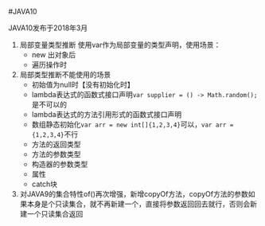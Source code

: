 #JAVA10

JAVA10发布于2018年3月

1. 局部变量类型推断
    使用var作为局部变量的类型声明，使用场景：  
    * new 出对象后
    * 遍历操作时  
2. 局部类型推断不能使用的场景
    * 初始值为null时【没有初始化时】
    * lambda表达式的函数式接口声明```var supplier = () -> Math.random();```是不可以的
    * lambda表达式的方法引用形式的函数式接口声明
    * 数组静态初始化```var arr = new int[]{1,2,3,4}```可以，```var arr = {1,2,3,4}```不行
    * 方法的返回类型
    * 方法的参数类型
    * 构造器的参数类型
    * 属性
    * catch块
3. 对JAVA9的集合特性of()再次增强，新增copyOf方法，copyOf方法的参数如果本身是个只读集合，就不再新建一个，直接将参数返回回去就行，否则会新建一个只读集合返回